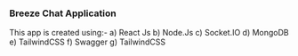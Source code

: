 ### Breeze Chat Application 

This app is created using:-
 a) React Js
 b) Node.Js
 c) Socket.IO
 d) MongoDB
 e) TailwindCSS
 f) Swagger
 g) TailwindCSS
 
